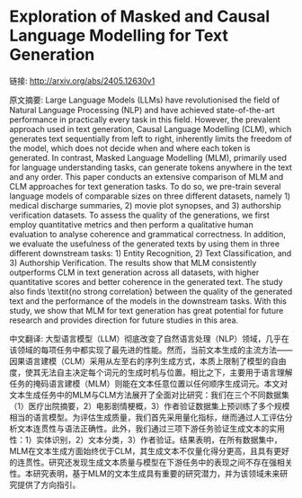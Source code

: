 # Exploration of Masked and Causal Language Modelling for Text Generation

链接: http://arxiv.org/abs/2405.12630v1

原文摘要:
Large Language Models (LLMs) have revolutionised the field of Natural
Language Processing (NLP) and have achieved state-of-the-art performance in
practically every task in this field. However, the prevalent approach used in
text generation, Causal Language Modelling (CLM), which generates text
sequentially from left to right, inherently limits the freedom of the model,
which does not decide when and where each token is generated. In contrast,
Masked Language Modelling (MLM), primarily used for language understanding
tasks, can generate tokens anywhere in the text and any order. This paper
conducts an extensive comparison of MLM and CLM approaches for text generation
tasks. To do so, we pre-train several language models of comparable sizes on
three different datasets, namely 1) medical discharge summaries, 2) movie plot
synopses, and 3) authorship verification datasets. To assess the quality of the
generations, we first employ quantitative metrics and then perform a
qualitative human evaluation to analyse coherence and grammatical correctness.
In addition, we evaluate the usefulness of the generated texts by using them in
three different downstream tasks: 1) Entity Recognition, 2) Text
Classification, and 3) Authorship Verification. The results show that MLM
consistently outperforms CLM in text generation across all datasets, with
higher quantitative scores and better coherence in the generated text. The
study also finds \textit{no strong correlation} between the quality of the
generated text and the performance of the models in the downstream tasks. With
this study, we show that MLM for text generation has great potential for future
research and provides direction for future studies in this area.

中文翻译:
大型语言模型（LLM）彻底改变了自然语言处理（NLP）领域，几乎在该领域的每项任务中都实现了最先进的性能。然而，当前文本生成的主流方法——因果语言建模（CLM）采用从左至右的序列生成方式，本质上限制了模型的自由度，使其无法自主决定每个词元的生成时机与位置。相比之下，主要用于语言理解任务的掩码语言建模（MLM）则能在文本任意位置以任何顺序生成词元。本文对文本生成任务中的MLM与CLM方法展开了全面对比研究：我们在三个不同数据集（1）医疗出院摘要，2）电影剧情梗概，3）作者验证数据集上预训练了多个规模相当的语言模型。为评估生成质量，我们首先采用量化指标，继而通过人工评估分析文本连贯性与语法正确性。此外，我们通过三项下游任务验证生成文本的实用性：1）实体识别，2）文本分类，3）作者验证。结果表明，在所有数据集中，MLM在文本生成方面始终优于CLM，其生成文本不仅量化得分更高，且具有更好的连贯性。研究还发现生成文本质量与模型在下游任务中的表现之间不存在强相关性。本研究表明，基于MLM的文本生成具有重要的研究潜力，并为该领域未来研究提供了方向指引。
